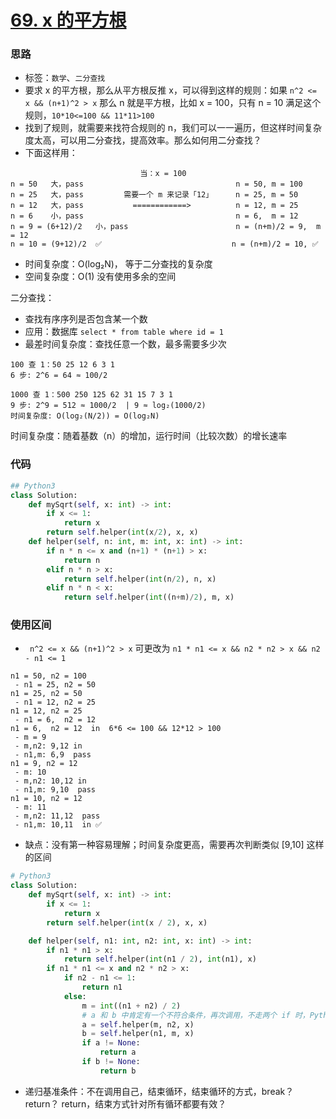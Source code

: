 # [69. x 的平方根](https://leetcode-cn.com/problems/sqrtx/)

### 思路

- 标签：`数学`、`二分查找`
- 要求 x 的平方根，那么从平方根反推 x，可以得到这样的规则：如果 `n^2 <= x && (n+1)^2 > x` 那么 n 就是平方根，比如 x = 100，只有 n = 10 满足这个规则，`10*10<=100 && 11*11>100`
- 找到了规则，就需要来找符合规则的 n，我们可以一一遍历，但这样时间复杂度太高，可以用二分查找，提高效率。那么如何用二分查找？
- 下面这样用：

```
                             当：x = 100
n = 50   大，pass                                  n = 50, m = 100
n = 25   大，pass         需要一个 m 来记录「12」     n = 25, m = 50
n = 12   大，pass           ============>          n = 12, m = 25
n = 6    小，pass                                  n = 6,  m = 12
n = 9 = (6+12)/2   小，pass                        n = (n+m)/2 = 9,  m = 12
n = 10 = (9+12)/2  ✅                             n = (n+m)/2 = 10, ✅   
```

- 时间复杂度：O(log₂N)， 等于二分查找的复杂度
- 空间复杂度：O(1) 没有使用多余的空间

二分查找：

- 查找有序序列是否包含某一个数
- 应用：数据库 `select * from table where id = 1`
- 最差时间复杂度：查找任意一个数，最多需要多少次

```
100 查 1：50 25 12 6 3 1
6 步: 2^6 = 64 ≈ 100/2

1000 查 1：500 250 125 62 31 15 7 3 1   
9 步: 2^9 = 512 ≈ 1000/2  | 9 ≈ log₂(1000/2)  
时间复杂度: O(log₂(N/2)) = O(log₂N)
```

时间复杂度：随着基数（n）的增加，运行时间（比较次数）的增长速率

### 代码

```python
## Python3 
class Solution:
    def mySqrt(self, x: int) -> int:
        if x <= 1:
            return x
        return self.helper(int(x/2), x, x)
    def helper(self, n: int, m: int, x: int) -> int:
        if n * n <= x and (n+1) * (n+1) > x:
            return n
        elif n * n > x:
            return self.helper(int(n/2), n, x)
        elif n * n < x:
            return self.helper(int((n+m)/2), m, x)
```

### 使用区间

- ` n^2 <= x && (n+1)^2 > x`  可更改为 `n1 * n1 <= x && n2 * n2 > x && n2 - n1 <= 1`  

```
n1 = 50, n2 = 100
 - n1 = 25, n2 = 50
n1 = 25, n2 = 50
 - n1 = 12, n2 = 25 
n1 = 12, n2 = 25
 - n1 = 6,  n2 = 12
n1 = 6,  n2 = 12  in  6*6 <= 100 && 12*12 > 100
 - m = 9
 - m,n2: 9,12 in
 - n1,m: 6,9  pass
n1 = 9, n2 = 12
 - m: 10
 - m,n2: 10,12 in
 - n1,m: 9,10  pass
n1 = 10, n2 = 12
 - m: 11
 - m,n2: 11,12  pass
 - n1,m: 10,11  in ✅
```
- 缺点：没有第一种容易理解；时间复杂度更高，需要再次判断类似 [9,10] 这样的区间

```python
# Python3
class Solution:
    def mySqrt(self, x: int) -> int:
        if x <= 1:
            return x
        return self.helper(int(x / 2), x, x)

    def helper(self, n1: int, n2: int, x: int) -> int:
        if n1 * n1 > x:
            return self.helper(int(n1 / 2), int(n1), x)
        if n1 * n1 <= x and n2 * n2 > x:
            if n2 - n1 <= 1:
                return n1
            else:
                m = int((n1 + n2) / 2)
                # a 和 b 中肯定有一个不符合条件，再次调用，不走两个 if 时，Python 返回 None
                a = self.helper(m, n2, x) 
                b = self.helper(n1, m, x)
                if a != None:
                    return a 
                if b != None:
                    return b
```

- 递归基准条件：不在调用自己，结束循环，结束循环的方式，break？return？ return，结束方式针对所有循环都要有效？

